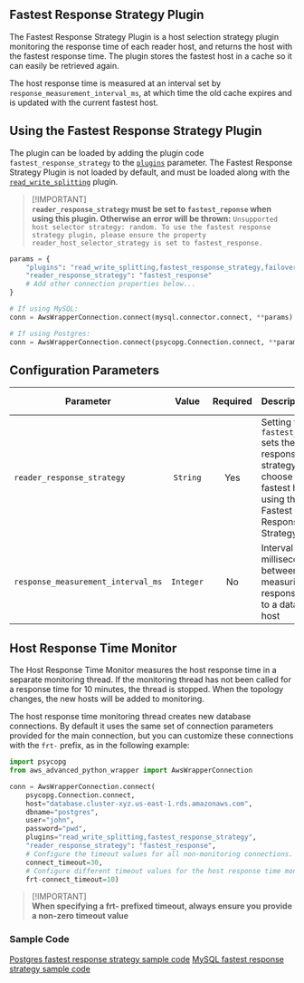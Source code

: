 ## Fastest Response Strategy Plugin
The Fastest Response Strategy Plugin is a host selection strategy plugin monitoring the response time of each reader host, and returns the host with the fastest response time. The plugin stores the fastest host in a cache so it can easily be retrieved again.

The host response time is measured at an interval set by `response_measurement_interval_ms`, at which time the old cache expires and is updated with the current fastest host.

## Using the Fastest Response Strategy Plugin

The plugin can be loaded by adding the plugin code `fastest_response_strategy` to the [`plugins`](../UsingThePythonDriver.md#aws-advanced-python-driver-parameters) parameter. The Fastest Response Strategy Plugin is not loaded by default, and must be loaded along with the [`read_write_splitting`](./UsingTheReadWriteSplittingPlugin.md) plugin.

> [!IMPORTANT]\
> **`reader_response_strategy` must be set to `fastest_reponse` when using this plugin. Otherwise an error will be thrown:** 
> `Unsupported host selector strategy: random. To use the fastest response strategy plugin, please ensure the property reader_host_selector_strategy is set to fastest_response.`

```python
params = {
    "plugins": "read_write_splitting,fastest_response_strategy,failover,host_monitoring",
    "reader_response_strategy": "fastest_response"
    # Add other connection properties below...
}

# If using MySQL:
conn = AwsWrapperConnection.connect(mysql.connector.connect, **params)

# If using Postgres:
conn = AwsWrapperConnection.connect(psycopg.Connection.connect, **params)
```

## Configuration Parameters
| Parameter                          |   Value   | Required | Description                                                                                                                          | Default Value |
|------------------------------------|:---------:|:--------:|:-------------------------------------------------------------------------------------------------------------------------------------|---------------|
| `reader_response_strategy`         | `String`  |   Yes    | Setting to `fastest_reponse` sets the reader response strategy to choose the fastest host using the Fastest Response Strategy Plugin | `random`      |
| `response_measurement_interval_ms` | `Integer` |    No    | Interval in milliseconds between measuring response time to a database host                                                          | `30_000`      |


## Host Response Time Monitor
The Host Response Time Monitor measures the host response time in a separate monitoring thread. If the monitoring thread has not been called for a response time for 10 minutes, the thread is stopped. When the topology changes, the new hosts will be added to monitoring.

The host response time monitoring thread creates new database connections. By default it uses the same set of connection parameters provided for the main connection, but you can customize these connections with the `frt-` prefix, as in the following example:

```python
import psycopg
from aws_advanced_python_wrapper import AwsWrapperConnection

conn = AwsWrapperConnection.connect(
    psycopg.Connection.connect,
    host="database.cluster-xyz.us-east-1.rds.amazonaws.com",
    dbname="postgres",
    user="john",
    password="pwd",
    plugins="read_write_splitting,fastest_response_strategy",
    "reader_response_strategy": "fastest_response",
    # Configure the timeout values for all non-monitoring connections.
    connect_timeout=30,
    # Configure different timeout values for the host response time monitoring connection.
    frt-connect_timeout=10)
```

> [!IMPORTANT]\
> **When specifying a frt- prefixed timeout, always ensure you provide a non-zero timeout value**

### Sample Code
[Postgres fastest response strategy sample code](../../examples/PGFastestResponseStrategy.py)
[MySQL fastest response strategy sample code](../../examples/MySQLFastestResponseStrategy.py)
